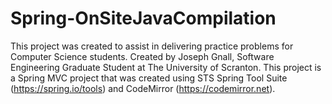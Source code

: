 # Spring-OnSiteJavaCompilation
This project was created to assist in delivering practice problems for Computer Science students.
Created by Joseph Gnall, Software Engineering Graduate Student at The University of Scranton.
This project is a Spring MVC project that was created using STS Spring Tool Suite (https://spring.io/tools) and CodeMirror (https://codemirror.net).
